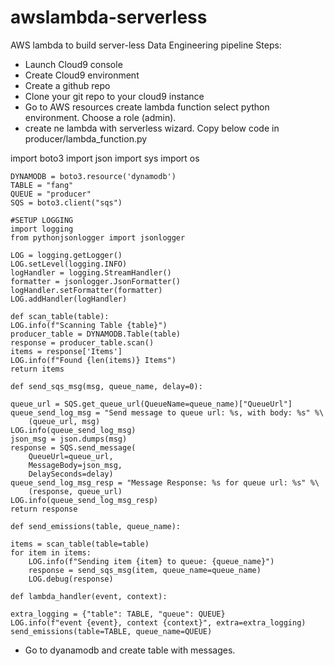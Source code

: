 # awslambda-serverless
AWS lambda to build server-less Data Engineering pipeline
Steps:
- Launch Cloud9 console
- Create Cloud9 environment
- Create a github repo
- Clone your git repo to your cloud9 instance
- Go to AWS resources create lambda function select python environment. Choose a role (admin).
- create ne lambda with serverless wizard. Copy below code in producer/lambda_function.py


import boto3
import json
import sys
import os

    DYNAMODB = boto3.resource('dynamodb')
    TABLE = "fang"
    QUEUE = "producer"
    SQS = boto3.client("sqs")

    #SETUP LOGGING
    import logging
    from pythonjsonlogger import jsonlogger

    LOG = logging.getLogger()
    LOG.setLevel(logging.INFO)
    logHandler = logging.StreamHandler()
    formatter = jsonlogger.JsonFormatter()
    logHandler.setFormatter(formatter)
    LOG.addHandler(logHandler)

    def scan_table(table):
    LOG.info(f"Scanning Table {table}")
    producer_table = DYNAMODB.Table(table)
    response = producer_table.scan()
    items = response['Items']
    LOG.info(f"Found {len(items)} Items")
    return items

    def send_sqs_msg(msg, queue_name, delay=0):
   
    queue_url = SQS.get_queue_url(QueueName=queue_name)["QueueUrl"]
    queue_send_log_msg = "Send message to queue url: %s, with body: %s" %\
        (queue_url, msg)
    LOG.info(queue_send_log_msg)
    json_msg = json.dumps(msg)
    response = SQS.send_message(
        QueueUrl=queue_url,
        MessageBody=json_msg,
        DelaySeconds=delay)
    queue_send_log_msg_resp = "Message Response: %s for queue url: %s" %\
        (response, queue_url) 
    LOG.info(queue_send_log_msg_resp)
    return response

    def send_emissions(table, queue_name):

    items = scan_table(table=table)
    for item in items:
        LOG.info(f"Sending item {item} to queue: {queue_name}")
        response = send_sqs_msg(item, queue_name=queue_name)
        LOG.debug(response)

    def lambda_handler(event, context):

    extra_logging = {"table": TABLE, "queue": QUEUE}
    LOG.info(f"event {event}, context {context}", extra=extra_logging)
    send_emissions(table=TABLE, queue_name=QUEUE)
- Go to dyanamodb and create table with messages.
